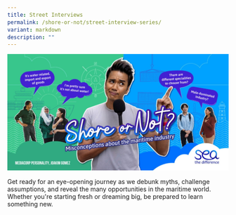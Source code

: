 ```yaml
---
title: Street Interviews
permalink: /shore-or-not/street-interview-series/
variant: markdown
description: ""
---
```

![](/images/Mediacorp_Liner_on_MASSON_KVs.jpg)

Get ready for an eye-opening journey as we debunk myths, challenge assumptions, and reveal the many opportunities in the maritime world. Whether you're starting fresh or dreaming big, be prepared to learn something new.